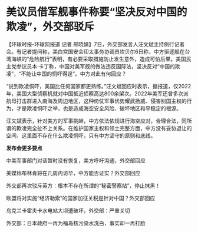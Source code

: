 

# 美议员借军舰事件称要“坚决反对中国的欺凌”，外交部驳斥

【环球时报-环球网报道 记者
邢晓婧】7日，外交部发言人汪文斌主持例行记者会。有记者提问称，美白宫国安会印太事务协调员坎贝尔6日称，中方驱逐舰在台湾海峡的“危险航行”表明，有必要采取措施防止发生意外，造成可怕后果。美国民主党参议员本·卡丁称，中国对美军舰的做法违反国际法，坚决反对“中国的欺凌”，“不能让中国的恫吓得逞”。中方对此有何回应？

“说到欺凌恫吓，美国比任何国家都更熟练。”汪文斌回应时表示，据报道，仅2022年，美国大型侦察机就对中国抵近侦察高达800余架次。2022年美军还曾多次派航母打击群进入南海及周边地区，这种倚仗军事优势耀武扬威、侵害别国主权的行为，才是欺凌恫吓之举，也是造成海空安全风险、破坏地区和平稳定的根源。

汪文斌表示，针对美方的军事挑衅，中方依法依规进行海空应对，合理合法，同所谓的欺凌完全扯不上关系。在维护国家主权和领土完整方面，中方没有妥协退让的空间，这里面不存在什么欺凌恫吓，只有中方坚守的原则和底线。

**发布会更多要点**

中美军事部门对话暂时没有恢复，美方呼吁沟通，外交部回应

美媒称布林肯将在几周内访华，中方能否证实？外交部回应

外交部再次驳斥英方：根本不存在所谓的“秘密警察站”，停止抹黑！

欧盟将对实施“经济勒索”的国家加征关税是针对中国？外交部回应

乌克兰卡霍夫卡水电站大坝遭破坏，外交部：严重关切

外交部：日本政府一再为福岛核污染水洗白，事实却一再打脸

